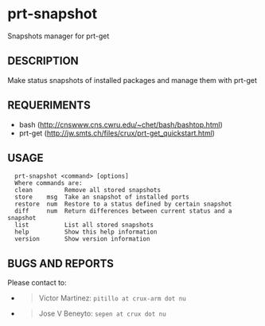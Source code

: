 # prt-snapshot
Snapshots manager for prt-get

## DESCRIPTION
  Make status snapshots of installed packages and manage them with prt-get


## REQUERIMENTS
  - bash    (http://cnswww.cns.cwru.edu/~chet/bash/bashtop.html)
  - prt-get (http://jw.smts.ch/files/crux/prt-get_quickstart.html)

## USAGE
```
  prt-snapshot <command> [options]
  Where commands are:
  clean         Remove all stored snapshots
  store    msg  Take an snapshot of installed ports
  restore  num  Restore to a status defined by certain snapshot
  diff     num  Return differences between current status and a snapshot
  list          List all stored snapshots
  help          Show this help information
  version       Show version information
```

## BUGS AND REPORTS
Please contact to:
* > Victor Martinez: ```pitillo at crux-arm dot nu```
* > Jose V Beneyto: ```sepen at crux dot nu```
